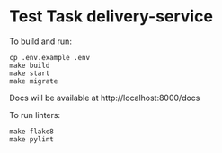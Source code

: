 # Test Task delivery-service

To build and run:

```
cp .env.example .env
make build
make start
make migrate
```

Docs will be available at http://localhost:8000/docs

To run linters:

```
make flake8
make pylint
```